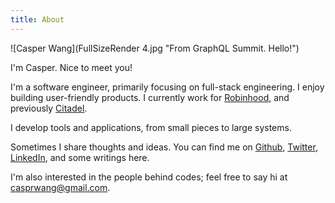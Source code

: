 ```yaml
---
title: About
---
```


![Casper Wang](FullSizeRender 4.jpg "From GraphQL Summit. Hello!")

I'm Casper. Nice to meet you!

I'm a software engineer, primarily focusing on full-stack engineering. I enjoy building user-friendly products. I currently work for [Robinhood](https://robinhood.com/), and previously [Citadel](https://www.citadel.com/).

I develop tools and applications, from small pieces to large systems.

Sometimes I share thoughts and ideas. You can find me on [Github](https://github.com/casprwang), [Twitter](https://twitter.com/casprwang), [LinkedIn](https://www.linkedin.com/in/casprwang/), and some writings here.

I'm also interested in the people behind codes; feel free to say hi at [casprwang@gmail.com](mailto:casprwang@gmail.com).
